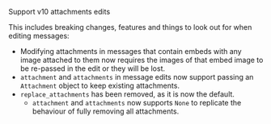 Support v10 attachments edits

This includes breaking changes, features and things to look out for when editing messages:
- Modifying attachments in messages that contain embeds with any image attached to them now requires the images of that embed
  image to be re-passed in the edit or they will be lost.
- `attachment` and `attachments` in message edits now support passing an `Attachment` object to keep existing attachments.
- `replace_attachments` has been removed, as it is now the default.
  - `attachment` and `attachments` now supports `None` to replicate the behaviour of fully removing all attachments.
